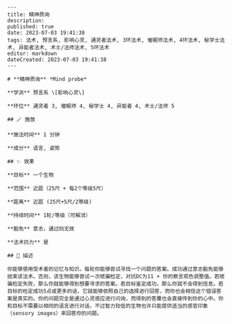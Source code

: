 
    ---
    title: 精神质询
    description: 
    published: true
    date: 2023-07-03 19:41:38
    tags: 法术, 预言系, 影响心灵, 通灵者法术, 3环法术, 催眠师法术, 4环法术, 秘学士法术, 异能者法术, 术士/法师法术, 5环法术
    editor: markdown
    dateCreated: 2023-07-03 19:41:38
    ---

    # **精神质询** *Mind probe*

    **学派** 预言系 \[影响心灵\] 

    **环位** 通灵者 3, 催眠师 4, 秘学士 4, 异能者 4, 术士/法师 5

    ## 🪄 施放

    **施法时间** 1 分钟

    **成分** 语言, 姿势

    ## ✨ 效果 

    **目标** 一个生物 

    **范围** 近距（25尺 + 每2个等级5尺）

    **距离** 近距 (25尺+5尺/2等级)  

    **持续时间** 1轮/等级（可解消） 

    **豁免** 意志，通过则无效

    **法术抗力** 是

    ## 📖 描述

    你能够使用受术者的记忆与知识。每轮你能够尝试寻找一个问题的答案。成功通过意志豁免能够结束该法术。否则，该生物能够尝试一次唬骗检定，对抗DC为11 + 你的察言观色调整值。若唬骗检定失败，那么你就能够得到想要寻求的答案。若目标鉴定成功，那么你就不会得到信息。若目标的检定成功5点或更多的话，它就能够依照自己的选择进行回答，而你也会相信这个错误答案是真实的。你的问题完全是通过心灵感应进行问询，而得到的答覆也会直接传到你的心中。你和目标不需要以相同的语言进行对话，不过智力较低的生物也许只能提供适当的感官印象（sensory images）来回答你的问题。
    